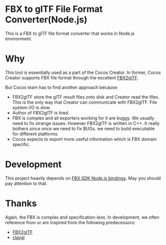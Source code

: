 

# FBX to glTF File Format Converter(Node.js)

This is a FBX to glTF file format converter that works in Node.js environment.

# Why

This tool is essentially used as a part of the Cocos Creator.
In former, Cocos Creator supports FBX file format through the excellent [FBX2glTF](https://github.com/facebookincubator/FBX2glTF).

But Cocos team has to find another approach because:
- FBX2glTF store the glTF result files onto disk and Creator read the files. This is the only way that Creator can communicate with FBX2glTF.
  File system I/O is slow.
- Author of FBX2glTF is tired.
- FBX is complex and all exporters working for it are buggy. We usually need to fix strange issues.
  However FBX2glTF is written in C++. It really bothers since once we need to fix BUGs. we need to build executable for different platforms. 
- Cocos expects to export more useful information which is FBX domain specific.

# Development

This project heavily depends on [FBX SDK Node.js bindings](https://github.com/cocos-creator/fbxsdk-node). May you should pay attention to that.

# Thanks

Again, the FBX is complex and specification-less. In development, we often reference from or are inspired from the following predecessors:

- [FBX2glTF](https://github.com/facebookincubator/FBX2glTF)
- [claygl](https://github.com/pissang/claygl)

